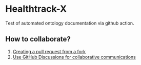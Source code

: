 # Healthtrack-X

Test of automated ontology documentation via github action.

## How to collaborate?

1) [Creating a pull request from a fork](https://docs.github.com/en/pull-requests/collaborating-with-pull-requests/proposing-changes-to-your-work-with-pull-requests/creating-a-pull-request-from-a-fork)
2) [Use GitHub Discussions for collaborative communications](https://github.com/healthtrack-x/test-ontology/discussions)
